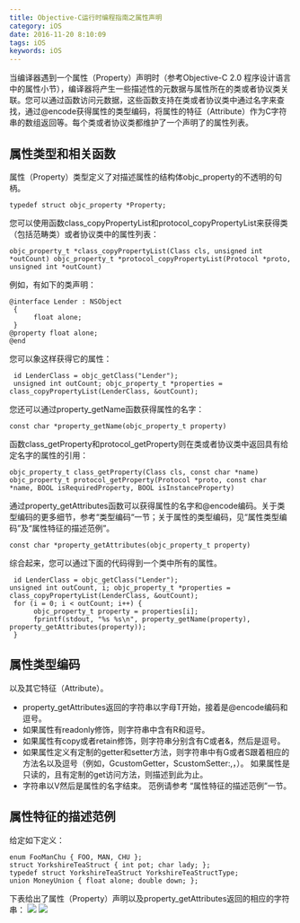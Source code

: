 ```yaml
---
title: Objective-C运行时编程指南之属性声明
category: iOS
date: 2016-11-20 8:10:09
tags: iOS
keywords: iOS
---
```

 当编译器遇到一个属性（Property）声明时（参考Objective-C 2.0 程序设计语言中的属性小节），编译器将产生一些描述性的元数据与属性所在的类或者协议类关联。您可以通过函数访问元数据，这些函数支持在类或者协议类中通过名字来查找，通过@encode获得属性的类型编码，将属性的特征（Attribute）作为C字符串的数组返回等。每个类或者协议类都维护了一个声明了的属性列表。 
 <!--more-->
## 属性类型和相关函数 
属性（Property）类型定义了对描述属性的结构体objc_property的不透明的句柄。 
```objc
typedef struct objc_property *Property; 
```
 您可以使用函数class_copyPropertyList和protocol_copyPropertyList来获得类（包括范畴类）或者协议类中的属性列表： 
```objc
objc_property_t *class_copyPropertyList(Class cls, unsigned int *outCount) objc_property_t *protocol_copyPropertyList(Protocol *proto, unsigned int *outCount) 
```
例如，有如下的类声明： 
```objc
@interface Lender : NSObject
 {     
      float alone;
 }
@property float alone;
@end 
```
 您可以象这样获得它的属性： 
```objc
 id LenderClass = objc_getClass("Lender");
 unsigned int outCount; objc_property_t *properties =   class_copyPropertyList(LenderClass, &outCount); 
```
 您还可以通过property_getName函数获得属性的名字： 
```objc
const char *property_getName(objc_property_t property)
```
 函数class_getProperty和protocol_getProperty则在类或者协议类中返回具有给定名字的属性的引用： 
```objc
objc_property_t class_getProperty(Class cls, const char *name) objc_property_t protocol_getProperty(Protocol *proto, const char *name, BOOL isRequiredProperty, BOOL isInstanceProperty) 
```
通过property_getAttributes函数可以获得属性的名字和@encode编码。关于类型编码的更多细节，参考“类型编码“一节；关于属性的类型编码，见“属性类型编码”及“属性特征的描述范例”。 
```objc
const char *property_getAttributes(objc_property_t property) 
```
综合起来，您可以通过下面的代码得到一个类中所有的属性。 
```objc
 id LenderClass = objc_getClass("Lender");
unsigned int outCount, i; objc_property_t *properties = class_copyPropertyList(LenderClass, &outCount);
 for (i = 0; i < outCount; i++) {
      objc_property_t property = properties[i]; 
      fprintf(stdout, "%s %s\n", property_getName(property), property_getAttributes(property));
 } 
```
## 属性类型编码
以及其它特征（Attribute）。
*   property_getAttributes返回的字符串以字母T开始，接着是@encode编码和逗号。
*   如果属性有readonly修饰，则字符串中含有R和逗号。  
*   如果属性有copy或者retain修饰，则字符串分别含有C或者&，然后是逗号。  
*   如果属性定义有定制的getter和setter方法，则字符串中有G或者S跟着相应的方法名以及逗号（例如，GcustomGetter，ScustomSetter:,，）。 如果属性是只读的，且有定制的get访问方法，则描述到此为止。 
*   字符串以V然后是属性的名字结束。 范例请参考 “属性特征的描述范例”一节。 
## 属性特征的描述范例
给定如下定义： 
```objc
enum FooManChu { FOO, MAN, CHU };
struct YorkshireTeaStruct { int pot; char lady; };
typedef struct YorkshireTeaStruct YorkshireTeaStructType;
union MoneyUnion { float alone; double down; }; 
```
下表给出了属性（Property）声明以及property_getAttributes返回的相应的字符串： 
![](http://okjl482qy.bkt.clouddn.com/type_encode_01.png)
![](http://okjl482qy.bkt.clouddn.com/type_encode_02.png)

